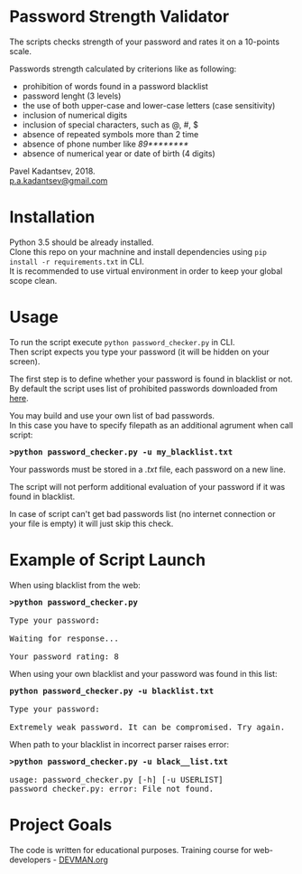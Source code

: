 # Password Strength Validator

The scripts checks strength of your password and rates it on a 10-points scale.

Passwords strength calculated by criterions like as following:
- prohibition of words found in a password blacklist
- password lenght (3 levels)
- the use of both upper-case and lower-case letters (case sensitivity)
- inclusion of numerical digits
- inclusion of special characters, such as @, #, $
- absence of repeated symbols more than 2 time
- absence of phone number like <i>89********</i>
- absence of numerical year or date of birth (4 digits)


Pavel Kadantsev, 2018. <br/>
p.a.kadantsev@gmail.com


# Installation

Python 3.5 should be already installed. <br />
Clone this repo on your machnine and install dependencies using ```pip install -r requirements.txt``` in CLI. <br />
It is recommended to use virtual environment in order to keep your global scope clean.


# Usage

To run the script execute ```python password_checker.py``` in CLI. <br />
Then script expects you type your password (it will be hidden on your screen).

The first step is to define whether your password is found in blacklist or not.
By default the script uses list of prohibited passwords downloaded from [here](https://raw.githubusercontent.com/skyzyx/bad-passwords/master/raw-mutated.txt).

You may build and use your own list of bad passwords.</br> 
In this case you have to specify filepath as an additional agrument when call script:

<pre>
<b>>python password_checker.py -u my_blacklist.txt</b>
</pre>

Your passwords must be stored in a <i>.txt</i> file, each password on a new line.

The script will not perform additional evaluation of your password if it was found in blacklist.


In case of script can't get bad passwords list (no internet connection or your file is empty) it will just skip this check.

# Example of Script Launch

When using blacklist from the web:

<pre>
<b>>python password_checker.py</b>

Type your password:

Waiting for response...

Your password rating: 8
</pre>


When using your own blacklist and your password was found in this list:
<pre>
<b>python password_checker.py -u blacklist.txt</b>

Type your password:

Extremely weak password. It can be compromised. Try again.
</pre>


When path to your blacklist in incorrect parser raises error:

<pre>
<b>>python password_checker.py -u black__list.txt</b>

usage: password_checker.py [-h] [-u USERLIST]
password_checker.py: error: File not found.
</pre>


# Project Goals

The code is written for educational purposes. Training course for web-developers - [DEVMAN.org](https://devman.org)
    